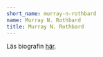 ```yaml
---
short_name: murray-n-rothbard
name: Murray N. Rothbard
title: Murray N. Rothbard
---
```


Läs biografin [här](/murray-rothbard).